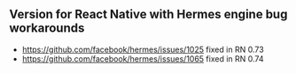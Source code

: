 ## Version for React Native with Hermes engine bug workarounds
-  https://github.com/facebook/hermes/issues/1025
fixed in RN 0.73
-  https://github.com/facebook/hermes/issues/1065
fixed in RN 0.74
